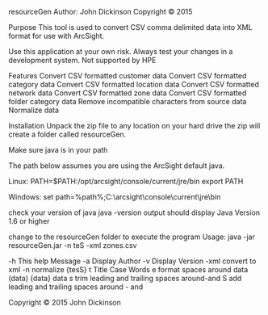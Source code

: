 resourceGen
Author: John Dickinson
Copyright © 2015


Purpose
This tool is used to convert CSV comma delimited data into XML format for use with ArcSight. 

Use this application at your own risk. Always test your changes in a development system.
Not supported by HPE

Features
Convert CSV formatted customer data
Convert CSV formatted category data
Convert CSV formatted location data
Convert CSV formatted network data
Convert CSV formatted zone data
Convert CSV formatted folder category data
Remove incompatible characters from source data
Normalize data

Installation
Unpack the zip file to any location on your hard drive
the zip will create a folder called resourceGen. 

Make sure java is in your path

The path below assumes you are using the ArcSight default java.

Linux:
PATH=$PATH:/opt/arcsight/console/current/jre/bin
export PATH

Windows:
set path=%path%;C:\arcsight\console\current\jre\bin

check your version of java
java -version
output should display Java Version 1.6 or higher

change to the resourceGen folder to execute the program
Usage: java -jar resourceGen.jar -n teS -xml zones.csv

-h          This help Message
-a          Display Author
-v          Display Version
-xml          convert to xml
-n          normalize {tesS}
    t   Title Case Words
    e   format spaces around data (data) {data} <data> data
    s   trim leading and trailing spaces around-and
    S   add leading and trailing spaces around - and 


Copyright © 2015 John Dickinson


